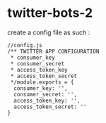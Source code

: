 # twitter-bots-2

create a config file as such :

```
//config.js
/** TWITTER APP CONFIGURATION
 * consumer_key
 * consumer_secret
 * access_token_key
 * access_token_secret
 */module.exports = {
  consumer_key: '',  
  consumer_secret: '',
  access_token_key: '',  
  access_token_secret: ''
}
```